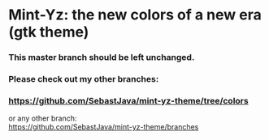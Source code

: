 # Mint-Yz: the new colors of a new era (gtk theme)
### This master branch should be left unchanged.
### Please check out my other branches:
### https://github.com/SebastJava/mint-yz-theme/tree/colors<br> 
or any other branch:<br> 
https://github.com/SebastJava/mint-yz-theme/branches
